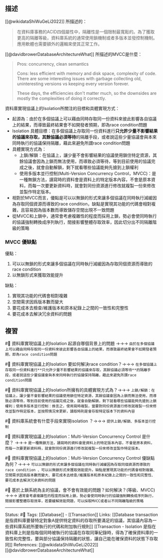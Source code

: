 
## 描述
[[@wikidataShiWuGeLi2022]] 所描述的：
> 在資料庫事務的ACID四個屬性中，隔離性是一個限制最寬鬆的。為了獲取更高的隔離等級，資料庫系統的通常使用鎖機制或者多版本並發控制機制。 應用軟體也需要額外的邏輯來使其正常工作。


[[@davidbrowerDatabaseArchitectureWhat]] 所描述的MVCC是什麼：
> Pros: concurrency, clean semantics
> 
> Cons: less efficient with memory and disk space, complexity of code. There are some interesting issues with garbage collecting old, uninteresting versions vs keeping every version forever.
> 
> These days, the efficiencies don't matter much, so the downsides are mostly the complexities of doing it correctly.

資料庫實現協議上的Isolation所關注的目標和具體實現方式：
- 起源為：由於在多個協議上可以藉由同時存取同一份資料來彼此影響各自協議上的結果，而導致最終結果會不如開發者預期，即為race condition問題
- Isolation 具體目標：在多個協議上存取同一份資料進行**只允許少量不影響結果的協議來存取，其餘協議必須等待**的隔離手段，或者說這些少量協議會與本來同時執行的協議保持隔離，藉此來避免所謂race condition問題
- 具體實現方式為：
	- 上鎖/解鎖：在協議上，讓少量不會影響結果的協議使用鎖住特定資源，其餘協議會因為上鎖而無法使用，而導致必須等待，等到目前使用的協議完成之後，就會自動解鎖，剩下就看哪些協議能夠先搶到上鎖權利
	- 使用多版本並行控制(Multi-Version Concurrency Control，MVCC)：是一種無鎖方法，讀寫時的資料會是資料上的特定版本內容，不會是原本資料，而每一次要更新資料時，就會對同份資源進行修改就複製一份來修改並製作特定版本。
- 相對於MVCC而言，優點是可以以無鎖的形式來讓多個協議在同時執行減緩因為存取同個資源而導致的race condition，缺點是實現其功能的代碼會相對複雜，且容易因為版本數而導致儲存空間出現不一致問題
- 從MVCC和上鎖中，通常會考慮複雜性的程度而採用上鎖，勢必會使同時執行的協議強制轉換成序列執行，間接影響整體存取效率，因此切分出不同隔離階級的策略


###  MVCC 優缺點

優點：
1. 可以以無鎖的形式來讓多個協議在同時執行減緩因為存取同個資源而導致的race condition 
2. 以無鎖形式來獲取效能提升

缺點：
1. 實現其功能的代碼會相對複雜
2. 空間需求因爲版本數而變大
3. 要花成本去檢查/維護版本和原本紀錄上之間的一致性和完整性
4. 要花成本去解決冗余資料的問題

## 複習
#🧠 資料庫實現協議上的Isolation 起源自哪個背景上的問題 ->->-> `由於在多個協議上可以藉由同時存取同一份資料來彼此影響各自協議上的結果，而導致最終結果會不如開發者預期，即為race condition問題`
<!--SR:!2022-11-23,80,248-->

#🧠 資料庫實現協議上的Isolation 要如何解決race condition？->->-> `在多個協議上存取同一份資料進行**只允許少量不影響結果的協議來存取，其餘協議必須等待**的隔離手段，或者說這些少量協議會與本來同時執行的協議保持隔離，藉此來避免所謂race condition問題`
<!--SR:!2022-09-08,12,246-->


#🧠 資料庫實現協議上的Isolation所擁有的具體實現方式為？->->-> `上鎖/解鎖：在協議上，讓少量不會影響結果的協議使用鎖住特定資源，其餘協議會因為上鎖而無法使用，而導致必須等待，等到目前使用的協議完成之後，就會自動解鎖，剩下就看哪些協議能夠先搶到上鎖權利；使用多版本並行控制：換言之，使用寫時複製，當要對同份資源進行修改就複製一份來修改並製作特定版本，並按照情況來更新，讀取時則是會存取特定版本下的資料內容`
<!--SR:!2022-09-06,33,248-->

#🧠 資料庫系統會有什麼手段來實現isolation ？->->-> `提供上鎖/解鎖、多版本並行控制`
<!--SR:!2022-09-20,42,248-->


#🧠 資料庫實現協議上的Isolation：Multi-Version Concurrency Control 是什麼？ ->->-> `是一種無鎖方法，讀寫時的資料會是資料上的特定版本內容，不會是原本資料，而每一次要更新資料時，就會對同份資源進行修改就複製一份來修改並製作特定版本。`
<!--SR:!2022-09-24,19,228-->


#🧠 資料庫實現協議上的Isolation：Multi-Version Concurrency Control 優缺點為何？->->->  `可以以無鎖的形式來讓多個協議在同時執行減緩因為存取同個資源而導致的race condition 、可以以無鎖形式來獲取效能提升。缺點是實現其功能的代碼會相對複雜、空間需求因爲版本數而變大、要花成本去檢查/維護版本和原本紀錄上之間的一致性和完整性、要花成本去解決冗余資料的問題`
<!--SR:!2022-09-30,37,228-->

#🧠 基於上鎖系統為主的協議，會不會有效能的問題？如何解決？(等級、MVCC) ->->-> `通常會考慮複雜性的程度而採用上鎖，勢必會使同時執行的協議強制轉換成序列執行，間接影響整體存取效率，若要緩解效能問題，可以採取MVCC或者以不同隔離階級的策略`
<!--SR:!2022-09-08,32,230-->


---
Status: #🌱 
Tags:
[[Database]] - [[Transaction]]
Links:
[[Database transaction 是指資料庫要替特定對象A提供特定資料的存取所要滿足的協議，其協議內容為一些資料庫系統所要執行的代碼和附加執行規則]]
[[Transaction - Isolation 是指在資料庫上則是指每個同時被執行的協議在存取同筆紀錄時，得為了確保資料庫的一致性和完整性，要與部分協議保持隔離的狀態，讓自己能在確保資料的狀態下存取同]]
References:
[[@wikidataShiWuGeLi2022]]
[[@davidbrowerDatabaseArchitectureWhat]]